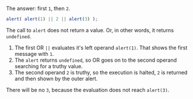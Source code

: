 The answer: first `1`, then `2`.

```js
alert( alert(1) || 2 || alert(3) );
```

The call to `alert` does not return a value. Or, in other words, it returns `undefined`.

1. The first OR `||` evaluates it's left operand `alert(1)`. That shows the first message with `1`.
2. The `alert` returns `undefined`, so OR goes on to the second operand searching for a truthy value.
3. The second operand `2` is truthy, so the execution is halted, `2` is returned and then shown by the outer alert.

There will be no `3`, because the evaluation does not reach `alert(3)`.
